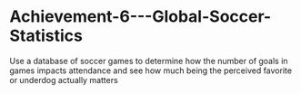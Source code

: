 # Achievement-6---Global-Soccer-Statistics
Use a database of soccer games to determine how the number of goals in games impacts attendance and see how much being the perceived favorite or underdog actually matters
